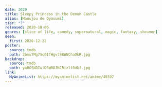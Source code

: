 ```yaml
---
date: 2020
title: Sleepy Princess in the Demon Castle
alias: [Maoujou de Oyasumi]
tier: "?"
released: 2020-10-06
genres: [slice of life, comedy, supernatural, magic, fantasy, shounen]
seen:
  first: 2020-12-22
poster:
  source: tmdb
  path: 3bmu7Mg7Sc6IfHgvt98WNChaOkR.jpg
backdrop:
  source: tmdb
  path: ya0GSNDIwlD3W0DJNCBizlf0dkf.jpg
link:
  MyAnimeList: https://myanimelist.net/anime/40397
---
```

